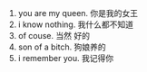 1. you are my queen. 你是我的女王
2. i know nothing. 我什么都不知道
3. of couse. 当然 好的
4. son of a bitch. 狗娘养的
5. i remember you. 我记得你